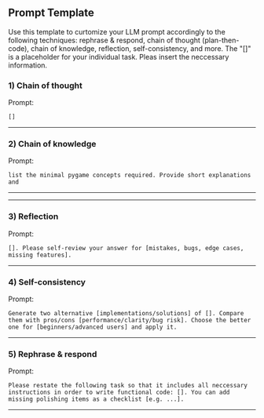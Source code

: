 ## Prompt Template

Use this template to curtomize your LLM prompt accordingly to the following techniques: rephrase & respond, chain of thought (plan-then-code), chain of knowledge, reflection, self-consistency, and more.
The "[]" is a placeholder for your individual task. Pleas insert the neccessary information.


### 1) Chain of thought 

Prompt:
```
[]

```

---

### 2) Chain of knowledge

Prompt:
```
list the minimal pygame concepts required. Provide short explanations and
```

---

---

### 3) Reflection

Prompt:
```
[]. Please self-review your answer for [mistakes, bugs, edge cases, missing features].
```

---

### 4) Self-consistency

Prompt:
```
Generate two alternative [implementations/solutions] of []. Compare them with pros/cons [performance/clarity/bug risk]. Choose the better one for [beginners/advanced users] and apply it.
```

---


### 5) Rephrase & respond


Prompt:
```
Please restate the following task so that it includes all neccessary instructions in order to write functional code: []. You can add missing polishing items as a checklist [e.g. ...].
```

---
